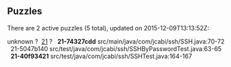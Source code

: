 ## Puzzles

There are 2 active puzzles (5 total), updated on 2015-12-09T13:13:52Z:

unknown ?
&nbsp;[21](https://github.com/jcabi/jcabi-ssh/issues/21) ?
&nbsp;&nbsp;**21-74327cdd** src/main/java/com/jcabi/ssh/SSH.java:70-72
&nbsp;&nbsp;21-5047b140 src/test/java/com/jcabi/ssh/SSHByPasswordTest.java:63-65
&nbsp;&nbsp;**21-40f93421** src/test/java/com/jcabi/ssh/SSHTest.java:164-167

